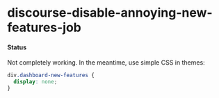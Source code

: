 # discourse-disable-annoying-new-features-job

#### Status

Not completely working.   In the meantime, use simple CSS in themes:

```css
div.dashboard-new-features {
  display: none;
}
```